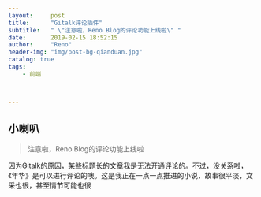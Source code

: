 ```yaml
---
layout:     post
title:      "Gitalk评论插件"
subtitle:   " \"注意啦，Reno Blog的评论功能上线啦\" "
date:       2019-02-15 18:52:15
author:     "Reno"
header-img: "img/post-bg-qianduan.jpg"
catalog: true
tags:
    - 前端



---
```


## 小喇叭

>  注意啦，Reno Blog的评论功能上线啦

因为Gitalk的原因，某些标题长的文章我是无法开通评论的。不过，没关系啦，《年华》是可以进行评论的噢。这是我正在一点一点推进的小说，故事很平淡，文采也很，甚至情节可能也很